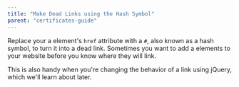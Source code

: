 ```yaml
---
title: "Make Dead Links using the Hash Symbol"
parent: "certificates-guide"
---
```


Replace your a element's `href` attribute with a `#`, also known as a hash symbol, to turn it into a dead link. Sometimes you want to add a elements to your website before you know where they will link.

This is also handy when you're changing the behavior of a link using jQuery, which we'll learn about later.
